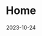 ---
date: "2023-10-24"
design:
  spacing: 6rem
sections:

- block: hero
  id: hero
  content:
    text: |
     <p class="mt-6 leading-8" style="font-size:1.6rem; color:black">MSc. Student (Biology) at Mount Allison University</p>
    title: <h1 class="font-bold tracking-tight" style="font-size:4rem; color:black">Christelinda Laureijs</h1>
  design:
    background:
      image:
        filename: Lab-Rats-Hero-white-top.png
        parallax: false
    spacing:
      margin:
      - 0
      - 0
      - 0
      - 0
      padding:
      - 0
      - 0
      - 0
      - 0
      
      
- block: markdown
  id: intro
  content:
    title: I am a researcher, coder, and artist
    text: | 
      I am a master's student working under the supervision of Dr. Karen Crosby at Mount Allison University. My work focuses on the effect of insulin on neurons in the dorsomedial hypothalamus (DMH), which is a brain region critical for appetite regulation.
  design:
    background:
      image:
        filename: Green-neuron.svg
        parallax: false
        position: right
        
        
- block: markdown
  id: projects
  content:
      title: Projects
  design:
    background:
      color: white
      text_color_light: false
    spacing:
      padding: ["25px", "0", "0px", "0"]
  
- block: markdown
  id: honours
  content:
      text: |
        <h3>Does insulin act in the DMH?</h3>
        For my honours project, I asked if insulin binds to DMH neurons, and if so, how that may affect their activity. I compared synaptic transmission (a measure of communication between neurons) and action potentials (a measure of neuronal excitability) before and after exposing DMH neurons to insulin.
        <a href="https://github.com/christelinda-laureijs/honours-thesis" target="_blank" title="Explore the GitHub project!"><img src="Methods-schematic.png"></a>
        I found that insulin <b>decreases</b> both excitatory synaptic transmission and neuronal excitability in DMH neurons. If you're interested in reading more, you can explore <a href="https://github.com/christelinda-laureijs/honours-thesis" target="_blank" title="Explore the GitHub project!">the project page on GitHub</a>!
  design:
    background:
      image:
        filename: Insulin.svg
        parallax: false
        position: left

- block: markdown
  id: art
  content:
      text: |
        <h3>Cranky Bee Art</h3>
        A few years ago, I started an online business featuring my watercolour art and nature photography. It grew quickly and little did I know that this fun side project would soon become a...  
        
        
        Visit <a href="https://crankybeeart.com/" target="_blank" title="Click here to visit the Cranky Bee Art website!">Cranky Bee Art</a>!

- block: markdown
  id: artpicture
  content:
    text: 
  design:
    background:
      image:
        filename: 20240531-Watercolour-banner.svg
        parallax: false
        position: center

- block: markdown
  id: coding
  content:
      text: |
        <h3>R coding projects</h3>
        
        I always have some sort of coding project on the go. My most recent projects have included creating an RMarkdown/LaTeX thesis template, coding a website (this one!) and developing scripts to analyze the recordings that we collect in the lab.
        
        I'm trying to create a script to identify local peaks in a recording.

  design:
    background:
      image:
        filename: Rat-Laptop.svg
        size: cover
        parallax: false
      

- block: markdown
  id: contact
  content:
      title: Contact
      text: |
        Let's connect! If you have ideas for collaboration, knowledge of useful R scripts or packages, or ideas for what card I should paint next, I would love to hear from you.
        
        <img src="avatar-round-png.png" alt="Photo of Christelinda Laureijs" width="300" height="300" style="display: block; margin-left: auto; margin-right: auto; width: 50%">
        
        <p style="text-align: center">cslaureijs@gmail.com</p>

- block: markdown
  id: cv
  content:
      title: CV
      text: |
          Here's a <a href="Laureijs-CV.pdf" target="_blank" title="Click here to open a my CV as a PDF file">link to my CV.</a>

title: Home
type: landing
---
